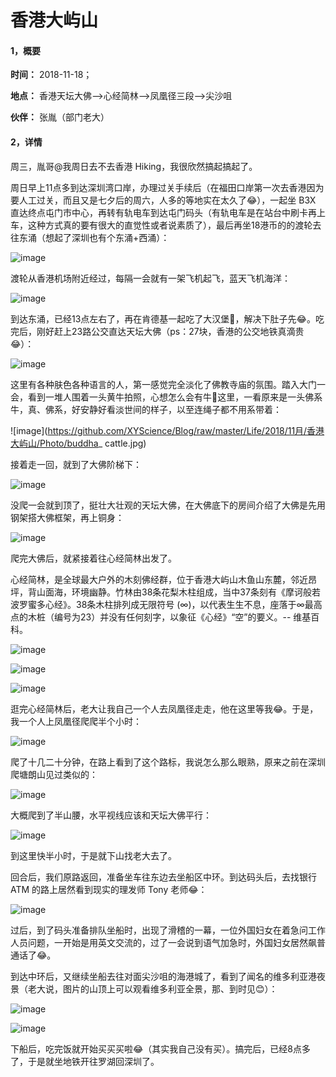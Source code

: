 # 香港大屿山

#### 1，概要

**时间：** 2018-11-18；

**地点：** 香港天坛大佛—>心经简林—>凤凰径三段—>尖沙咀

**伙伴：** 张胤（部门老大）

#### 2，详情

周三，胤哥@我周日去不去香港 Hiking，我很欣然搞起搞起了。

周日早上11点多到达深圳湾口岸，办理过关手续后（在福田口岸第一次去香港因为要人工过关，而且又是七夕后的周六，人多的等地实在太久了😂），一起坐 B3X 直达终点屯门市中心，再转有轨电车到达屯门码头（有轨电车是在站台中刷卡再上车，这种方式真的要有很大的直觉性或者说素质了），最后再坐18港币的的渡轮去往东涌（想起了深圳也有个东涌+西涌）：

![image](https://github.com/XYScience/Blog/raw/master/Life/2018/11月/香港大屿山/Photo/ticket_tungchung.jpg)

渡轮从香港机场附近经过，每隔一会就有一架飞机起飞，蓝天飞机海洋：

![image](https://github.com/XYScience/Blog/raw/master/Life/2018/11月/香港大屿山/Photo/plane.jpg)

到达东涌，已经13点左右了，再在肯德基一起吃了大汉堡🍔，解决下肚子先😂。吃完后，刚好赶上23路公交直达天坛大佛（ps：27块，香港的公交地铁真滴贵😂）：

![image](https://github.com/XYScience/Blog/raw/master/Life/2018/11月/香港大屿山/Photo/nantianfoguo.jpg)

这里有各种肤色各种语言的人，第一感觉完全淡化了佛教寺庙的氛围。踏入大门一会，看到一堆人围着一头黄牛拍照，心想怎么会有牛🐂这里，一看原来是一头佛系牛，真、佛系，好安静好看淡世间的样子，以至连绳子都不用系带着：

![image](https://github.com/XYScience/Blog/raw/master/Life/2018/11月/香港大屿山/Photo/buddha_ cattle.jpg)

接着走一回，就到了大佛阶梯下：

![image](https://github.com/XYScience/Blog/raw/master/Life/2018/11月/香港大屿山/Photo/tian_tan_buddha2.jpg)

没爬一会就到顶了，挺壮大壮观的天坛大佛，在大佛底下的房间介绍了大佛是先用钢架搭大佛框架，再上铜身：

![image](https://github.com/XYScience/Blog/raw/master/Life/2018/11月/香港大屿山/Photo/tian_tan_buddha.jpg)

爬完大佛后，就紧接着往心经简林出发了。

心经简林，是全球最大户外的木刻佛经群，位于香港大屿山木鱼山东麓，邻近昂坪，背山面海，环境幽静。竹林由38条花梨木柱组成，当中37条刻有《摩诃般若波罗蜜多心经》。38条木柱排列成无限符号 (∞)，以代表生生不息，座落于∞最高点的木桩（编号为23）并没有任何刻字，以象征《心经》“空”的要义。-- 维基百科。

![image](https://github.com/XYScience/Blog/raw/master/Life/2018/11月/香港大屿山/Photo/team_manager.jpg)

![image](https://github.com/XYScience/Blog/raw/master/Life/2018/11月/香港大屿山/Photo/master.jpg)

![image](https://github.com/XYScience/Blog/raw/master/Life/2018/11月/香港大屿山/Photo/wisdom_path_mark.jpg)

逛完心经简林后，老大让我自己一个人去凤凰径走走，他在这里等我😂。于是，我一个人上凤凰径爬爬半个小时：

![image](https://github.com/XYScience/Blog/raw/master/Life/2018/11月/香港大屿山/Photo/fenghuangguanri.jpg)

爬了十几二十分钟，在路上看到了这个路标，我说怎么那么眼熟，原来之前在深圳爬塘朗山见过类似的：

![image](https://github.com/XYScience/Blog/raw/master/Life/2018/11月/香港大屿山/Photo/lantau_trail_mark.jpg)

大概爬到了半山腰，水平视线应该和天坛大佛平行：

![image](https://github.com/XYScience/Blog/raw/master/Life/2018/11月/香港大屿山/Photo/look_at_fo.jpg)

到这里快半小时，于是就下山找老大去了。

回合后，我们原路返回，准备坐车往东边去坐船区中环。到达码头后，去找银行 ATM 的路上居然看到现实的理发师 Tony 老师😂：

![image](https://github.com/XYScience/Blog/raw/master/Life/2018/11月/香港大屿山/Photo/tonny.jpg)

过后，到了码头准备排队坐船时，出现了滑稽的一幕，一位外国妇女在着急问工作人员问题，一开始是用英文交流的，过了一会说到语气加急时，外国妇女居然飙普通话了😂。

到达中环后，又继续坐船去往对面尖沙咀的海港城了，看到了闻名的维多利亚港夜景（老大说，图片的山顶上可以观看维多利亚全景，那、到时见😊）：

![image](https://github.com/XYScience/Blog/raw/master/Life/2018/11月/香港大屿山/Photo/victoria_night_scene.jpg)

![image](https://github.com/XYScience/Blog/raw/master/Life/2018/11月/香港大屿山/Photo/victoria_cruise.jpg)

下船后，吃完饭就开始买买买啦😂（其实我自己没有买）。搞完后，已经8点多了，于是就坐地铁开往罗湖回深圳了。

